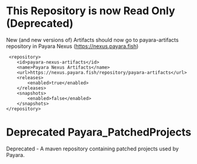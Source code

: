 # This Repository is now Read Only (Deprecated)
New (and new versions of) Artifacts should now go to payara-artifacts repository in Payara Nexus (https://nexus.payara.fish)
```
 <repository>
    <id>payara-nexus-artifacts</id>
    <name>Payara Nexus Artifacts</name>
    <url>https://nexus.payara.fish/repository/payara-artifacts</url>
    <releases>
        <enabled>true</enabled>
    </releases>
    <snapshots>
        <enabled>false</enabled>
    </snapshots>
</repository>
```

Deprecated Payara_PatchedProjects
======================

Deprecated - A maven repository containing patched projects used by Payara. 
